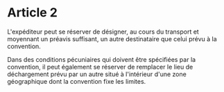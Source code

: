 # Article 2

L'expéditeur peut se réserver de désigner, au cours du transport et moyennant un préavis suffisant, un autre destinataire que celui prévu à la convention.

Dans des conditions pécuniaires qui doivent être spécifiées par la convention, il peut également se réserver de remplacer le lieu de déchargement prévu par un autre situé à l'intérieur d'une zone géographique dont la convention fixe les limites.
